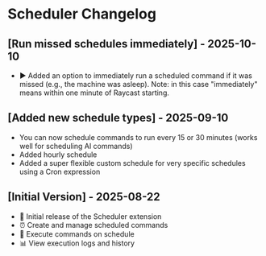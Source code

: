 # Scheduler Changelog

## [Run missed schedules immediately] - 2025-10-10

- ▶️ Added an option to immediately run a scheduled command if it was missed (e.g., the machine was asleep). Note: in this case "immediately" means within one minute of Raycast starting.

## [Added new schedule types] - 2025-09-10

- You can now schedule commands to run every 15 or 30 minutes (works well for scheduling AI commands)
- Added hourly schedule
- Added a super flexible custom schedule for very specific schedules using a Cron expression

## [Initial Version] - 2025-08-22

- 🎉 Initial release of the Scheduler extension
- ⏰ Create and manage scheduled commands
- 🔄 Execute commands on schedule
- 📊 View execution logs and history
